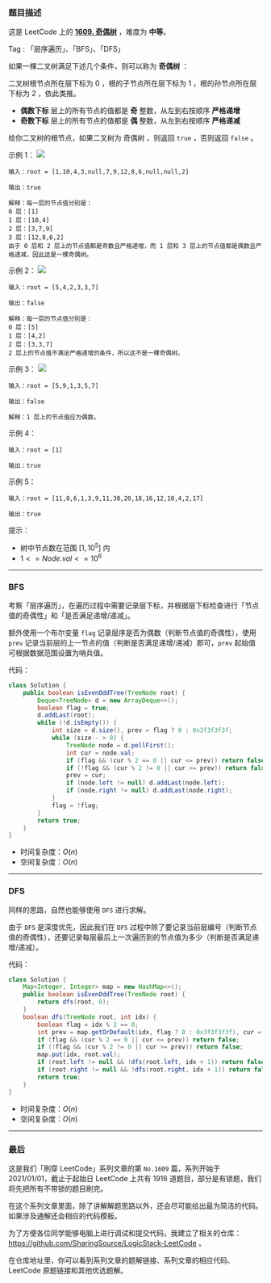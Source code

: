 ### 题目描述

这是 LeetCode 上的 **[1609. 奇偶树](https://leetcode-cn.com/problems/even-odd-tree/solution/gong-shui-san-xie-yi-ti-shuang-jie-bfs-d-kuyi/)** ，难度为 **中等**。

Tag : 「层序遍历」、「BFS」、「DFS」



如果一棵二叉树满足下述几个条件，则可以称为 **奇偶树** ：

二叉树根节点所在层下标为 $0$ ，根的子节点所在层下标为 $1$ ，根的孙节点所在层下标为 $2$ ，依此类推。

* **偶数下标** 层上的所有节点的值都是 **奇** 整数，从左到右按顺序 **严格递增**
* **奇数下标** 层上的所有节点的值都是 **偶** 整数，从左到右按顺序 **严格递减**

给你二叉树的根节点，如果二叉树为 奇偶树 ，则返回 `true` ，否则返回 `false` 。

示例 1：
![](https://assets.leetcode-cn.com/aliyun-lc-upload/uploads/2020/10/04/sample_1_1966.png)
```
输入：root = [1,10,4,3,null,7,9,12,8,6,null,null,2]

输出：true

解释：每一层的节点值分别是：
0 层：[1]
1 层：[10,4]
2 层：[3,7,9]
3 层：[12,8,6,2]
由于 0 层和 2 层上的节点值都是奇数且严格递增，而 1 层和 3 层上的节点值都是偶数且严格递减，因此这是一棵奇偶树。
```
示例 2：
![](https://assets.leetcode-cn.com/aliyun-lc-upload/uploads/2020/10/04/sample_2_1966.png)
```
输入：root = [5,4,2,3,3,7]

输出：false

解释：每一层的节点值分别是：
0 层：[5]
1 层：[4,2]
2 层：[3,3,7]
2 层上的节点值不满足严格递增的条件，所以这不是一棵奇偶树。
```
示例 3：
![](https://assets.leetcode-cn.com/aliyun-lc-upload/uploads/2020/10/04/sample_1_333_1966.png)
```
输入：root = [5,9,1,3,5,7]

输出：false

解释：1 层上的节点值应为偶数。
```
示例 4：
```
输入：root = [1]

输出：true
```
示例 5：
```
输入：root = [11,8,6,1,3,9,11,30,20,18,16,12,10,4,2,17]

输出：true
```

提示：
* 树中节点数在范围 $[1, 10^5]$ 内
* $1 <= Node.val <= 10^6$

---

### BFS

考察「层序遍历」，在遍历过程中需要记录层下标，并根据层下标检查进行「节点值的奇偶性」和「是否满足递增/递减」。

额外使用一个布尔变量 `flag` 记录层序是否为偶数（判断节点值的奇偶性），使用 `prev` 记录当前层的上一节点的值（判断是否满足递增/递减）即可，`prev` 起始值可根据数据范围设置为哨兵值。

代码：
```java
class Solution {
    public boolean isEvenOddTree(TreeNode root) {
        Deque<TreeNode> d = new ArrayDeque<>();
        boolean flag = true;
        d.addLast(root);
        while (!d.isEmpty()) {
            int size = d.size(), prev = flag ? 0 : 0x3f3f3f3f;
            while (size-- > 0) {
                TreeNode node = d.pollFirst();
                int cur = node.val;
                if (flag && (cur % 2 == 0 || cur <= prev)) return false;
                if (!flag && (cur % 2 != 0 || cur >= prev)) return false;
                prev = cur;
                if (node.left != null) d.addLast(node.left);
                if (node.right != null) d.addLast(node.right);
            }
            flag = !flag;
        }
        return true;
    }
}
```
* 时间复杂度：$O(n)$
* 空间复杂度：$O(n)$

---

### DFS

同样的思路，自然也能够使用 `DFS` 进行求解。

由于 `DFS`  是深度优先，因此我们在 `DFS` 过程中除了要记录当前层编号（判断节点值的奇偶性），还要记录每层最后上一次遍历到的节点值为多少（判断是否满足递增/递减）。

代码：
```java
class Solution {
    Map<Integer, Integer> map = new HashMap<>();
    public boolean isEvenOddTree(TreeNode root) {
        return dfs(root, 0);
    }
    boolean dfs(TreeNode root, int idx) {
        boolean flag = idx % 2 == 0;
        int prev = map.getOrDefault(idx, flag ? 0 : 0x3f3f3f3f), cur = root.val;
        if (flag && (cur % 2 == 0 || cur <= prev)) return false;
        if (!flag && (cur % 2 != 0 || cur >= prev)) return false;
        map.put(idx, root.val);
        if (root.left != null && !dfs(root.left, idx + 1)) return false;
        if (root.right != null && !dfs(root.right, idx + 1)) return false;
        return true;
    }
}
```
* 时间复杂度：$O(n)$
* 空间复杂度：$O(n)$

---

### 最后

这是我们「刷穿 LeetCode」系列文章的第 `No.1609` 篇，系列开始于 2021/01/01，截止于起始日 LeetCode 上共有 1916 道题目，部分是有锁题，我们将先把所有不带锁的题目刷完。

在这个系列文章里面，除了讲解解题思路以外，还会尽可能给出最为简洁的代码。如果涉及通解还会相应的代码模板。

为了方便各位同学能够电脑上进行调试和提交代码，我建立了相关的仓库：https://github.com/SharingSource/LogicStack-LeetCode 。

在仓库地址里，你可以看到系列文章的题解链接、系列文章的相应代码、LeetCode 原题链接和其他优选题解。

